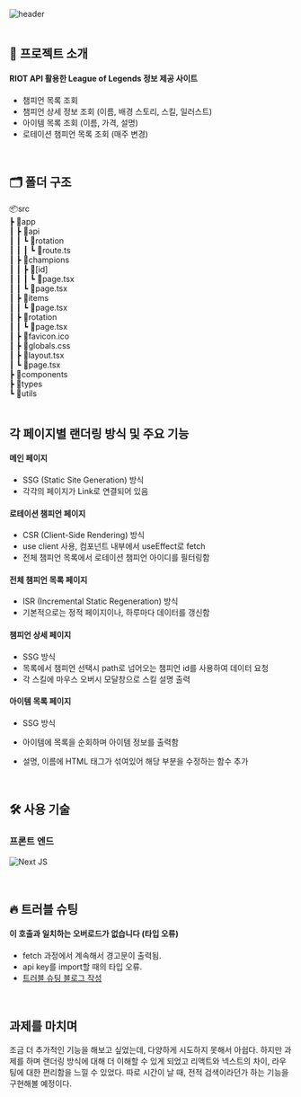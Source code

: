 ![header](https://capsule-render.vercel.app/api?type=venom&color=gradient&height=160&text=League%20of%20Legends&fontColor=00000)
<br/>
<br/>

## 📝 프로젝트 소개

#### RIOT API 활용한 League of Legends 정보 제공 사이트
- 챔피언 목록 조회
- 챔피언 상세 정보 조회 (이름, 배경 스토리, 스킬, 일러스트)
- 아이템 목록 조회 (이름, 가격, 설명)
- 로테이션 챔피언 목록 조회 (매주 변경)
<br/>


## 🗂 폴더 구조

📦src <br/>
 ┣ 📂app <br/>
 ┃ ┣ 📂api <br/>
 ┃ ┃ ┗ 📂rotation <br/>
 ┃ ┃ ┃ ┗ 📜route.ts <br/>
 ┃ ┣ 📂champions <br/>
 ┃ ┃ ┣ 📂[id] <br/>
 ┃ ┃ ┃ ┗ 📜page.tsx <br/>
 ┃ ┃ ┗ 📜page.tsx <br/>
 ┃ ┣ 📂items <br/>
 ┃ ┃ ┗ 📜page.tsx <br/>
 ┃ ┣ 📂rotation <br/>
 ┃ ┃ ┗ 📜page.tsx <br/>
 ┃ ┣ 📜favicon.ico <br/>
 ┃ ┣ 📜globals.css <br/>
 ┃ ┣ 📜layout.tsx <br/>
 ┃ ┗ 📜page.tsx <br/>
 ┣ 📂components <br/>
 ┣ 📂types <br/>
 ┗ 📂utils <br/>
 <br/>

## 각 페이지별 랜더링 방식 및 주요 기능
#### 메인 페이지
- SSG (Static Site Generation) 방식
- 각각의 페이지가 Link로 연결되어 있음

#### 로테이션 챔피언 페이지
- CSR (Client-Side Rendering) 방식
- use client 사용, 컴포넌트 내부에서 useEffect로 fetch
- 전체 챔피언 목록에서 로테이션 챔피언 아이디를 필터링함

#### 전체 챔피언 목록 페이지
- ISR (Incremental Static Regeneration) 방식
- 기본적으로는 정적 페이지이나, 하루마다 데이터를 갱신함

#### 챔피언 상세 페이지
- SSG 방식
- 목록에서 챔피언 선택시 path로 넘어오는 챔피언 id를 사용하여 데이터 요청
- 각 스킬에 마우스 오버시 모달창으로 스킬 설명 출력

#### 아이템 목록 페이지
- SSG 방식
- 아이템에 목록을 순회하며 아이템 정보를 출력함
- 설명, 이름에 HTML 태그가 섞여있어 해당 부분을 수정하는 함수 추가

  <br/>

## 🛠️ 사용 기술

### 프론트 엔드

![Next JS](https://img.shields.io/badge/Next-black?style=for-the-badge&logo=next.js&logoColor=white)

<br/>

## 🔥 트러블 슈팅

#### 이 호출과 일치하는 오버로드가 없습니다 (타입 오류)
- fetch 과정에서 계속해서 경고문이 출력됨.
- api key를 import할 때의 타입 오류.
- [트러블 슈팅 블로그 작성](https://velog.io/@darong_/Next.js-%EC%9D%B4-%ED%98%B8%EC%B6%9C%EA%B3%BC-%EC%9D%BC%EC%B9%98%ED%95%98%EB%8A%94-%EC%98%A4%EB%B2%84%EB%A1%9C%EB%93%9C%EA%B0%80-%EC%97%86%EC%8A%B5%EB%8B%88%EB%8B%A4)
<br/>

## 과제를 마치며
조금 더 추가적인 기능을 해보고 싶었는데, 다양하게 시도하지 못해서 아쉽다. 하지만 과제를 하며 랜더링 방식에 대해 더 이해할 수 있게 되었고 리액트와 넥스트의 차이, 라우팅에 대한 편리함을 느낄 수 있었다. 따로 시간이 날 때, 전적 검색이라던가 하는 기능을 구현해볼 예정이다.
